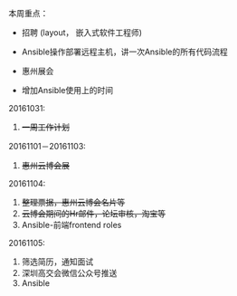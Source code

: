 本周重点：

* 招聘 \(layout， 嵌入式软件工程师\)

* Ansible操作部署远程主机，讲一次Ansible的所有代码流程

* 惠州展会

* 增加Ansible使用上的时间


20161031:

1. ~~一周工作计划~~

20161101－20161103:

1. ~~惠州云博会展~~

20161104:

1. ~~整理票据，惠州云博会名片等~~
2. ~~云博会期间的Hr邮件，论坛审核，淘宝等~~
3. Ansible-前端frontend roles

20161105:

1. 筛选简历，通知面试
2. 深圳高交会微信公众号推送
3. Ansible

